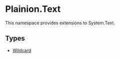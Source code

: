 
# Plainion.Text

This namespace provides extensions to System.Text.

## Types

* [Wildcard](Wildcard.md)
